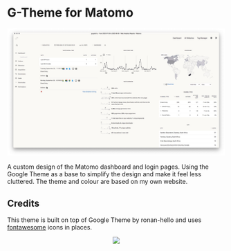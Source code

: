 # G-Theme for Matomo

![dashboard](/screenshots/dashboard.jpg)

A custom design of the Matomo dashboard and login pages. Using the Google Theme as a base to simplify the design and make it feel less cluttered. The theme and colour are based on my own website.

## Credits

This theme is built on top of Google Theme by ronan-hello and uses [fontawesome](https://fontawesome.com) icons in places.

<p align="center"><a href="https://gugulet.hu?src=github-repo"><img src="https://gugulet.hu/site/wp-content/uploads/logo-bottom-500x100-1.png" height="50"></a></p>
